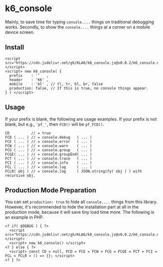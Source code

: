 #  k6_console
Mainly, to save time for typing `console....` things on traditional debugging works.
Secondly, to show the `console....` things at a corner on a mobile device screen.

## Install
```
<script src="https://cdn.jsdelivr.net/gh/KLA6/k6_console.js@v0.0.2/k6_console.min.js"></script>
<script> new k6_console( {
  prefix    : ''   , 
  header    : 'K6' ,  
  mobile    : 'bl' , // tl, tr, bl, br, false
  production: false, // If this is true, no console things appear.
} ) </script>
```

## Usage
If your prefix is blank, the following are usage examples.
If your prefix is not blank, but e.g., `'pf_'`, then `FCD()` will be `pf_FCD()`.
```
CD          // = true
FCD ( ... ) // = console.debug   ( ... )
FCE ( ... ) // = console.error   ( ... )
FCW ( ... ) // = console.warn    ( ... )
FCG ( ... ) // = console.group   ( ... )
FCGE( ... ) // = console.groupEnd( ... )
FCT ( ... ) // = console.trace   ( ... )
FCI ( ... ) // = console.info    ( ... )
FCL ( ... ) // = console.log     ( ... )
FCLR( obj ) // = console.log     ( JSON.stringify( obj ) ) with recursive obj.
```

## Production Mode Preparation
You can set `production: true` to hide all `console....` things from this library.
However, it's recommended to hide the installation part at all in the production mode, because it will save tiny load time more.
The following is an example in PHP.
```
<? if( $DEBUG ) { ?>
  <script src="https://cdn.jsdelivr.net/gh/KLA6/k6_console.js@v0.0.2/k6_console.min.js"></script>
  <script> new k6_console() </script>
<? } else { ?>
  <script> const CD = null, FCD = FCE = FCW = FCG = FCGE = FCT = FCI = FCL = FCLR = () => {}; </script>
<? } ?>
```
